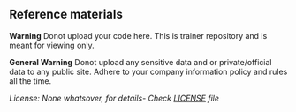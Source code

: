 ## Reference materials 


**Warning**  Donot upload your code here. This is trainer repository and is meant for viewing only.

**General Warning** Donot upload any sensitive data and or private/official data to any public site. Adhere to your company information policy and rules all the time.

*License:* *None whatsover, for details- Check <ins>LICENSE</ins> file*